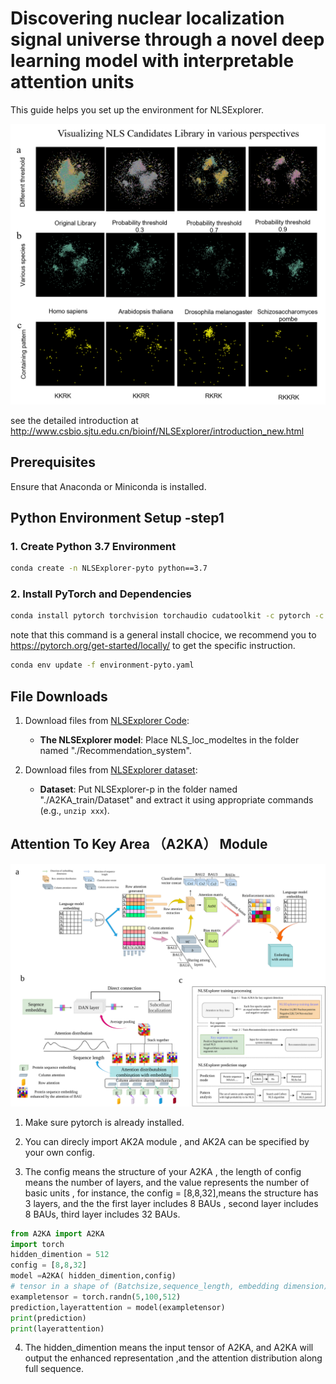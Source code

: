 # Discovering nuclear localization signal universe through a novel deep learning model with interpretable attention units

This guide helps you set up the environment for NLSExplorer.




<img src="./image/CandidateL.png" alt="Potential NLS universe" width="888"/>

see the detailed introduction at http://www.csbio.sjtu.edu.cn/bioinf/NLSExplorer/introduction_new.html

## Prerequisites
Ensure that Anaconda or Miniconda is installed.

## Python Environment Setup -step1



### 1. Create Python 3.7 Environment
```bash
conda create -n NLSExplorer-pyto python==3.7
```

### 2. Install PyTorch and Dependencies
```bash
conda install pytorch torchvision torchaudio cudatoolkit -c pytorch -c nvidia
```
note that this command is a general install chocice, we recommend you to https://pytorch.org/get-started/locally/
 to get the specific instruction.
```bash
conda env update -f environment-pyto.yaml
```

## File Downloads
1. Download files from [NLSExplorer Code](http://www.csbio.sjtu.edu.cn/bioinf/NLSExplorer/code.html):
   - **The NLSExplorer model**: Place NLS_loc_modeltes in the folder named "./Recommendation_system".

2. Download files from [NLSExplorer dataset](http://www.csbio.sjtu.edu.cn/bioinf/NLSExplorer/dataset_new.html): 
   - **Dataset**: Put NLSExplorer-p in the folder named "./A2KA_train/Dataset" and extract it using appropriate commands (e.g., `unzip xxx`).



## Attention To Key Area （A2KA） Module 
<!-- ![A2KA](./A2KA/A2KA.svg) -->

<img src="./image/A2KA.svg" alt="A2KA" width="888"/>

1. Make sure pytorch is already installed.

2. You can direcly import AK2A module , and AK2A can be specified by your own config.

3. The config means the structure of your A2KA , the length of config means the number of layers, and the value 
represents the number of basic units , for instance, the config = [8,8,32],means the structure has 3 layers,
and the the first layer includes 8 BAUs , second layer includes 8 BAUs, third layer includes 32 BAUs. 

```python
from A2KA import A2KA
import torch
hidden_dimention = 512
config = [8,8,32]
model =A2KA( hidden_dimention,config)
# tensor in a shape of (Batchsize,sequence_length, embedding dimension)
exampletensor = torch.randn(5,100,512)
prediction,layerattention = model(exampletensor)
print(prediction)
print(layerattention)

```

4. The hidden_dimention means the input tensor of A2KA, and A2KA will output the enhanced representation ,and the 
attention distribution along full sequence.


